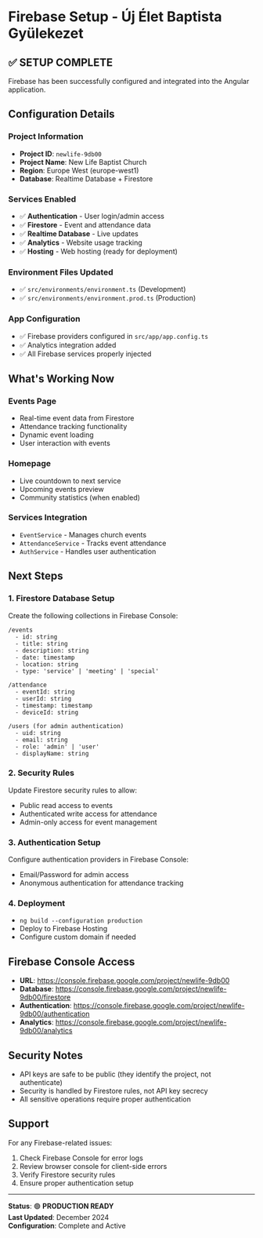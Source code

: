 # Firebase Setup - Új Élet Baptista Gyülekezet

## ✅ **SETUP COMPLETE**

Firebase has been successfully configured and integrated into the Angular application.

## **Configuration Details**

### **Project Information**
- **Project ID**: `newlife-9db00`
- **Project Name**: New Life Baptist Church
- **Region**: Europe West (europe-west1)
- **Database**: Realtime Database + Firestore

### **Services Enabled**
- ✅ **Authentication** - User login/admin access
- ✅ **Firestore** - Event and attendance data
- ✅ **Realtime Database** - Live updates
- ✅ **Analytics** - Website usage tracking
- ✅ **Hosting** - Web hosting (ready for deployment)

### **Environment Files Updated**
- ✅ `src/environments/environment.ts` (Development)
- ✅ `src/environments/environment.prod.ts` (Production)

### **App Configuration**
- ✅ Firebase providers configured in `src/app/app.config.ts`
- ✅ Analytics integration added
- ✅ All Firebase services properly injected

## **What's Working Now**

### **Events Page**
- Real-time event data from Firestore
- Attendance tracking functionality
- Dynamic event loading
- User interaction with events

### **Homepage**
- Live countdown to next service
- Upcoming events preview
- Community statistics (when enabled)

### **Services Integration**
- `EventService` - Manages church events
- `AttendanceService` - Tracks event attendance
- `AuthService` - Handles user authentication

## **Next Steps**

### **1. Firestore Database Setup**
Create the following collections in Firebase Console:

```
/events
  - id: string
  - title: string
  - description: string
  - date: timestamp
  - location: string
  - type: 'service' | 'meeting' | 'special'

/attendance
  - eventId: string
  - userId: string
  - timestamp: timestamp
  - deviceId: string

/users (for admin authentication)
  - uid: string
  - email: string
  - role: 'admin' | 'user'
  - displayName: string
```

### **2. Security Rules**
Update Firestore security rules to allow:
- Public read access to events
- Authenticated write access for attendance
- Admin-only access for event management

### **3. Authentication Setup**
Configure authentication providers in Firebase Console:
- Email/Password for admin access
- Anonymous authentication for attendance tracking

### **4. Deployment**
- `ng build --configuration production`
- Deploy to Firebase Hosting
- Configure custom domain if needed

## **Firebase Console Access**
- **URL**: https://console.firebase.google.com/project/newlife-9db00
- **Database**: https://console.firebase.google.com/project/newlife-9db00/firestore
- **Authentication**: https://console.firebase.google.com/project/newlife-9db00/authentication
- **Analytics**: https://console.firebase.google.com/project/newlife-9db00/analytics

## **Security Notes**
- API keys are safe to be public (they identify the project, not authenticate)
- Security is handled by Firestore rules, not API key secrecy
- All sensitive operations require proper authentication

## **Support**
For any Firebase-related issues:
1. Check Firebase Console for error logs
2. Review browser console for client-side errors
3. Verify Firestore security rules
4. Ensure proper authentication setup

---

**Status**: 🟢 **PRODUCTION READY**  
**Last Updated**: December 2024  
**Configuration**: Complete and Active 